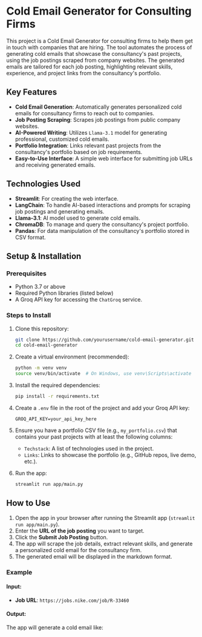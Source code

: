 # Cold Email Generator for Consulting Firms

This project is a Cold Email Generator for consulting firms to help them get in touch with companies that are hiring. The tool automates the process of generating cold emails that showcase the consultancy's past projects, using the job postings scraped from company websites. The generated emails are tailored for each job posting, highlighting relevant skills, experience, and project links from the consultancy's portfolio.

## Key Features

- **Cold Email Generation**: Automatically generates personalized cold emails for consultancy firms to reach out to companies.
- **Job Posting Scraping**: Scrapes job postings from public company websites.
- **AI-Powered Writing**: Utilizes `Llama-3.1` model for generating professional, customized cold emails.
- **Portfolio Integration**: Links relevant past projects from the consultancy's portfolio based on job requirements.
- **Easy-to-Use Interface**: A simple web interface for submitting job URLs and receiving generated emails.

## Technologies Used

- **Streamlit**: For creating the web interface.
- **LangChain**: To handle AI-based interactions and prompts for scraping job postings and generating emails.
- **Llama-3.1**: AI model used to generate cold emails.
- **ChromaDB**: To manage and query the consultancy's project portfolio.
- **Pandas**: For data manipulation of the consultancy's portfolio stored in CSV format.


## Setup & Installation

### Prerequisites

- Python 3.7 or above
- Required Python libraries (listed below)
- A Groq API key for accessing the `ChatGroq` service.

### Steps to Install

1. Clone this repository:
    ```bash
    git clone https://github.com/yourusername/cold-email-generator.git
    cd cold-email-generator
    ```

2. Create a virtual environment (recommended):
    ```bash
    python -m venv venv
    source venv/bin/activate  # On Windows, use venv\Scripts\activate
    ```

3. Install the required dependencies:
    ```bash
    pip install -r requirements.txt
    ```

4. Create a `.env` file in the root of the project and add your Groq API key:
    ```
    GROQ_API_KEY=your_api_key_here
    ```

5. Ensure you have a portfolio CSV file (e.g., `my_portfolio.csv`) that contains your past projects with at least the following columns:
    - `Techstack`: A list of technologies used in the project.
    - `Links`: Links to showcase the portfolio (e.g., GitHub repos, live demo, etc.).

6. Run the app:
    ```bash
    streamlit run app/main.py
    ```


## How to Use

1. Open the app in your browser after running the Streamlit app (`streamlit run app/main.py`).
2. Enter the **URL of the job posting** you want to target.
3. Click the **Submit Job Posting** button.
4. The app will scrape the job details, extract relevant skills, and generate a personalized cold email for the consultancy firm.
5. The generated email will be displayed in the markdown format.

### Example

#### Input:
- **Job URL**: `https://jobs.nike.com/job/R-33460`

#### Output:
The app will generate a cold email like:


